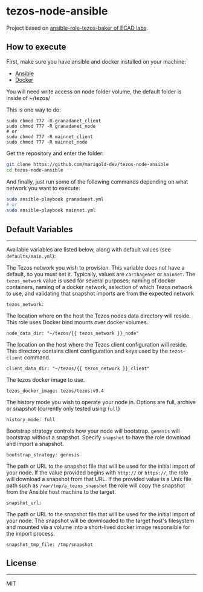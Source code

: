 # tezos-node-ansible

Project based on [ansible-role-tezos-baker of ECAD labs](https://github.com/ecadlabs/ansible-role-tezos-baker).

## How to execute

First, make sure you have ansible and docker installed on your machine:
* [Ansible](https://docs.ansible.com/ansible/latest/installation_guide/intro_installation.html)
* [Docker](https://docs.docker.com/engine/install/)


You will need write access on node folder volume, the default folder is inside of ~/tezos/

This is one way to do:
```
sudo chmod 777 -R granadanet_client
sudo chmod 777 -R granadanet_node
# or
sudo chmod 777 -R mainnet_client
sudo chmod 777 -R mainnet_node
```

Get the repository and enter the folder:
``` bash
git clone https://github.com/marigold-dev/tezos-node-ansible
cd tezos-node-ansible
```


And finally, just run some of the following commands depending on what network you want to execute:
``` bash
sudo ansible-playbook granadanet.yml
# or
sudo ansible-playbook mainnet.yml
```

## Default Variables
------------

Available variables are listed below, along with default values (see `defaults/main.yml`):

The Tezos network you wish to provision. This variable does not have a default, so you must set it. Typically, values are `carthagenet` or `mainnet`. The `tezos_network` value is used for several purposes; naming of docker containers, naming of a docker network, selection of which Tezos network to use, and validating that snapshot imports are from the expected network

    tezos_network:

The location where on the host the Tezos nodes data directory will reside. This role uses Docker bind mounts over docker volumes.

    node_data_dir: "~/tezos/{{ tezos_network }}_node"

The location on the host where the Tezos client configuration will reside. This directory contains client configuration and keys used by the `tezos-client` command.

    client_data_dir: "~/tezos/{{ tezos_network }}_client"

The tezos docker image to use.

    tezos_docker_image: tezos/tezos:v9.4

The history mode you wish to operate your node in. Options are full, archive or snapshot (currently only tested using `full`)

    history_mode: full

Bootstrap strategy controls how your node will bootstrap. `genesis` will bootstrap without a snapshot. Specify `snapshot` to have the role download and import a snapshot.

    bootstrap_strategy: genesis

The path or URL to the snapshot file that will be used for the initial import of your node. If the value provided begins with `http://` or `https://`, the role will download a snapshot from that URL. If the provided value is a Unix file path such as `/var/tmp/a_tezos_snapshot` the role will copy the snapshot from the Ansible host machine to the target.

    snapshot_url:

The path or URL to the snapshot file that will be used for the initial import of your node. The snapshot will be downloaded to the target host's filesystem and mounted via a volume into a short-lived docker image responsible for the import process.

    snapshot_tmp_file: /tmp/snapshot


## License
-------

MIT
